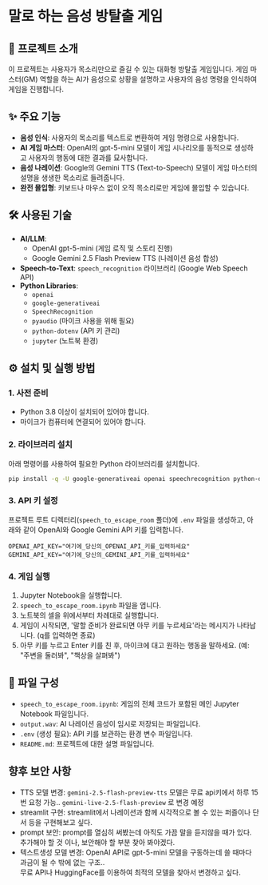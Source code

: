 # 말로 하는 음성 방탈출 게임

## 📜 프로젝트 소개

이 프로젝트는 사용자가 목소리만으로 즐길 수 있는 대화형 방탈출 게임입니다. 게임 마스터(GM) 역할을 하는 AI가 음성으로 상황을 설명하고 사용자의 음성 명령을 인식하여 게임을 진행합니다.

## ✨ 주요 기능

-   **음성 인식**: 사용자의 목소리를 텍스트로 변환하여 게임 명령으로 사용합니다.
-   **AI 게임 마스터**: OpenAI의 gpt-5-mini 모델이 게임 시나리오를 동적으로 생성하고 사용자의 행동에 대한 결과를 묘사합니다.
-   **음성 나레이션**: Google의 Gemini TTS (Text-to-Speech) 모델이 게임 마스터의 설명을 생생한 목소리로 들려줍니다.
-   **완전 몰입형**: 키보드나 마우스 없이 오직 목소리로만 게임에 몰입할 수 있습니다.

## 🛠️ 사용된 기술

-   **AI/LLM**:
    -   OpenAI gpt-5-mini (게임 로직 및 스토리 진행)
    -   Google Gemini 2.5 Flash Preview TTS (나레이션 음성 합성)
-   **Speech-to-Text**: `speech_recognition` 라이브러리 (Google Web Speech API)
-   **Python Libraries**:
    -   `openai`
    -   `google-generativeai`
    -   `SpeechRecognition`
    -   `pyaudio` (마이크 사용을 위해 필요)
    -   `python-dotenv` (API 키 관리)
    -   `jupyter` (노트북 환경)

## ⚙️ 설치 및 실행 방법

### 1. 사전 준비

-   Python 3.8 이상이 설치되어 있어야 합니다.
-   마이크가 컴퓨터에 연결되어 있어야 합니다.

### 2. 라이브러리 설치

아래 명령어를 사용하여 필요한 Python 라이브러리를 설치합니다.

```bash
pip install -q -U google-generativeai openai speechrecognition python-dotenv pyaudio
```

### 3. API 키 설정

프로젝트 루트 디렉터리(`speech_to_escape_room` 폴더)에 `.env` 파일을 생성하고, 아래와 같이 OpenAI와 Google Gemini API 키를 입력합니다.

```
OPENAI_API_KEY="여기에_당신의_OPENAI_API_키를_입력하세요"
GEMINI_API_KEY="여기에_당신의_GEMINI_API_키를_입력하세요"
```

### 4. 게임 실행

1.  Jupyter Notebook을 실행합니다.
2.  `speech_to_escape_room.ipynb` 파일을 엽니다.
3.  노트북의 셀을 위에서부터 차례대로 실행합니다.
4.  게임이 시작되면, '말할 준비가 완료되면 아무 키를 누르세요'라는 메시지가 나타납니다. (q를 입력하면 종료)
5.  아무 키를 누르고 Enter 키를 친 후, 마이크에 대고 원하는 행동을 말하세요. (예: "주변을 둘러봐", "책상을 살펴봐")

## 📁 파일 구성

-   `speech_to_escape_room.ipynb`: 게임의 전체 코드가 포함된 메인 Jupyter Notebook 파일입니다.
-   `output.wav`: AI 나레이션 음성이 임시로 저장되는 파일입니다.
-   `.env` (생성 필요): API 키를 보관하는 환경 변수 파일입니다.
-   `README.md`: 프로젝트에 대한 설명 파일입니다.

## 향후 보안 사항

- TTS 모델 변경: `gemini-2.5-flash-preview-tts` 모델은 무료 api키에서 하루 15번 요청 가능.. `gemini-live-2.5-flash-preview` 로 변경 예정
- streamlit 구현: streamlit에서 나레이션과 함께 시각적으로 볼 수 있는 퍼즐이나 단서 등을 구현해보고 싶다.
- prompt 보안: prompt를 열심히 써봤는데 아직도 가끔 말을 듣지않을 때가 있다. 추가해야 할 것 이나, 보안해야 할 부분 찾아 봐야겠다.
- 텍스트생성 모델 변경: OpenAI API로 gpt-5-mini 모델을 구동하는데 쓸 때마다 과금이 될 수 밖에 없는 구조.. <br>무료 API나 HuggingFace를 이용하여 최적의 모델을 찾아서 변경하고 싶다.
